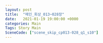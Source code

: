 ```yaml
---
layout: post
title:  "메인_회상_013~028장"
date:   2021-01-19 19:00:00 +0000
categories: Main
Tags: Story Main
SceneCode: ["scene_skip_cp013-028_q1_s10"]
---
```

